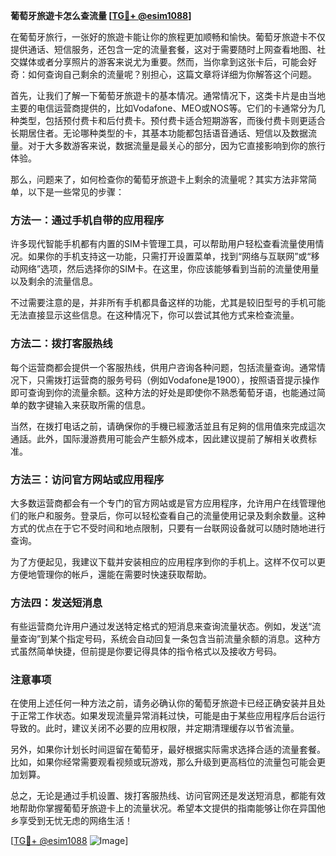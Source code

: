 **葡萄牙旅遊卡怎么查流量 [[TG💪+ @esim1088](https://t.me/s/esim1088)]**

在葡萄牙旅行，一张好的旅遊卡能让你的旅程更加顺畅和愉快。葡萄牙旅遊卡不仅提供通话、短信服务，还包含一定的流量套餐，这对于需要随时上网查看地图、社交媒体或者分享照片的游客来说尤为重要。然而，当你拿到这张卡后，可能会好奇：如何查询自己剩余的流量呢？别担心，这篇文章将详细为你解答这个问题。

首先，让我们了解一下葡萄牙旅遊卡的基本情况。通常情况下，这类卡片是由当地主要的电信运营商提供的，比如Vodafone、MEO或NOS等。它们的卡通常分为几种类型，包括预付费卡和后付费卡。预付费卡适合短期游客，而後付费卡则更适合长期居住者。无论哪种类型的卡，其基本功能都包括语音通话、短信以及数据流量。对于大多数游客来说，数据流量是最关心的部分，因为它直接影响到你的旅行体验。

那么，问题来了，如何检查你的葡萄牙旅遊卡上剩余的流量呢？其实方法非常简单，以下是一些常见的步骤：

### 方法一：通过手机自带的应用程序

许多现代智能手机都有内置的SIM卡管理工具，可以帮助用户轻松查看流量使用情况。如果你的手机支持这一功能，只需打开设置菜单，找到“网络与互联网”或“移动网络”选项，然后选择你的SIM卡。在这里，你应该能够看到当前的流量使用量以及剩余的流量信息。

不过需要注意的是，并非所有手机都具备这样的功能，尤其是较旧型号的手机可能无法直接显示这些信息。在这种情况下，你可以尝试其他方式来检查流量。

### 方法二：拨打客服热线

每个运营商都会提供一个客服热线，供用户咨询各种问题，包括流量查询。通常情况下，只需拨打运营商的服务号码（例如Vodafone是1900），按照语音提示操作即可查询到你的流量余额。这种方法的好处是即使你不熟悉葡萄牙语，也能通过简单的数字键输入来获取所需的信息。

当然，在拨打电话之前，请确保你的手機已經激活並且有足夠的信用值來完成這次通話。此外，国际漫游费用可能会产生额外成本，因此建议提前了解相关收费标准。

### 方法三：访问官方网站或应用程序

大多数运营商都会有一个专门的官方网站或是官方应用程序，允许用户在线管理他们的账户和服务。登录后，你可以轻松查看自己的流量使用记录及剩余数量。这种方式的优点在于它不受时间和地点限制，只要有一台联网设备就可以随时随地进行查询。

为了方便起见，我建议下载并安装相应的应用程序到你的手机上。这样不仅可以更方便地管理你的帐戶，還能在需要时快速获取帮助。

### 方法四：发送短消息

有些运营商允许用户通过发送特定格式的短消息来查询流量状态。例如，发送“流量查询”到某个指定号码，系统会自动回复一条包含当前流量余额的消息。这种方式虽然简单快捷，但前提是你要记得具体的指令格式以及接收方号码。

### 注意事项

在使用上述任何一种方法之前，请务必确认你的葡萄牙旅遊卡已经正确安装并且处于正常工作状态。如果发现流量异常消耗过快，可能是由于某些应用程序后台运行导致的。此时，建议关闭不必要的应用权限，并定期清理缓存以节省流量。

另外，如果你计划长时间逗留在葡萄牙，最好根据实际需求选择合适的流量套餐。比如，如果你经常需要观看视频或玩游戏，那么升级到更高档位的流量包可能会更加划算。

总之，无论是通过手机设置、拨打客服热线、访问官网还是发送短消息，都能有效地帮助你掌握葡萄牙旅遊卡上的流量状况。希望本文提供的指南能够让你在异国他乡享受到无忧无虑的网络生活！

[[TG💪+ @esim1088](https://t.me/s/esim1088) ![Image](https://i.postimg.cc/4NQfJmqS/Snipaste-2025-05-13-00-14-12.png)]